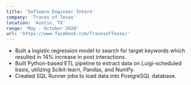 ```yaml
---
title: 'Software Engineer Intern'
company: 'Traces of Texas'
location: 'Austin, TX'
range: 'May - October 2020'
url: 'https://www.facebook.com/TracesofTexas/'
---
```


- Built a logistic regression model to search for target keywords which resulted in 14% increase in post interactions.
- Built Python-based ETL pipeline to extract data on Luigi-scheduled basis, utilizing Scikit-learn, Pandas, and NumPy.
- Created SQL Runner jobs to load data into PostgreSQL database.
